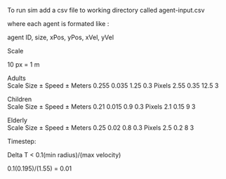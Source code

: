 To run sim add a csv file to working directory called agent-input.csv 

where each agent is formated like :

agent ID, size, xPos, yPos, xVel, yVel


Scale 

10	px  =	1	m	
                
Adults				
Scale	Size	±	Speed	±
Meters	0.255	0.035	1.25	0.3
Pixels	2.55	0.35	12.5	3
                
Children				
Scale	Size	±	Speed	±
Meters	0.21	0.015	0.9	0.3
Pixels	2.1    0.15	    9	3
                
Elderly				
Scale	Size	±	Speed	±
Meters	0.25	0.02	0.8	0.3
Pixels	2.5	    0.2	    8	3



Timestep: 

Delta T < 0.1(min radius)/(max velocity)

0.1(0.195)/(1.55) = 0.01